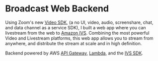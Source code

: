 # Broadcast Web Backend

Using Zoom's new [Video SDK](https://marketplace.zoom.us/docs/sdk/video/introduction), (a no UI, video, audio, screenshare, chat, and data channel as a service SDK), I built a web app where you can livestream from the web to [Amazon IVS](https://aws.amazon.com/ivs/). Combining the most powerful Video and Livestream platforms, this web app allows you to stream from anywhere, and distribute the stream at scale and in high definition.

Backend powered by AWS [API Gateway](https://aws.amazon.com/api-gateway/),  [Lambda](https://aws.amazon.com/lambda/), and the [IVS SDK](https://www.npmjs.com/package/@aws-sdk/client-ivs).